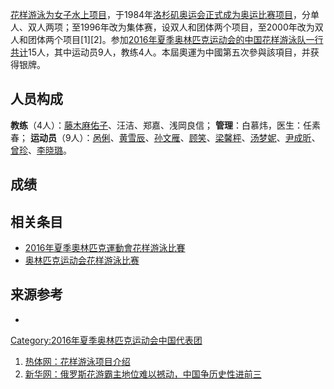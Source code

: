 [花样游泳为女子水上项目](https://zh.wikipedia.org/wiki/花样游泳 "wikilink")，于1984年[洛杉矶奥运会正式成为奥运比赛项目](https://zh.wikipedia.org/wiki/1984年夏季奥林匹克运动会 "wikilink")，分单人、双人两项；至1996年改为集体赛，设双人和团体两个项目，至2000年改为双人和团体两个项目\[1\]\[2\]。参加[2016年夏季奥林匹克运动会的中国花样游泳队一行共计](https://zh.wikipedia.org/wiki/2016年夏季奥林匹克运动会 "wikilink")15人，其中运动员9人，教练4人。本屆奧運为中國第五次參與該項目，并获得银牌。

## 人员构成

**教练**（4人）：[藤木麻佑子](https://zh.wikipedia.org/wiki/藤木麻佑子 "wikilink")、汪洁、郑嘉、浅岡良信；
**管理**：白慕炜，医生：任素春；
**运动员**（9人）：[呙俐](../Page/呙俐.md "wikilink")、[黄雪辰](../Page/黄雪辰.md "wikilink")、[孙文雁](../Page/孙文雁.md "wikilink")、[顾笑](../Page/顾笑.md "wikilink")、[梁馨枰](../Page/梁馨枰.md "wikilink")、[汤梦妮](../Page/汤梦妮.md "wikilink")、[尹成昕](../Page/尹成昕.md "wikilink")、[曾珍](../Page/曾珍.md "wikilink")、[李晓璐](../Page/李晓璐.md "wikilink")。

## 成绩

## 相关条目

  - [2016年夏季奧林匹克運動會花样游泳比賽](https://zh.wikipedia.org/wiki/2016年夏季奧林匹克運動會花样游泳比賽 "wikilink")
  - [奥林匹克运动会花样游泳比赛](https://zh.wikipedia.org/wiki/奥林匹克运动会花样游泳比赛 "wikilink")

## 来源参考

<references />

  -
[Category:2016年夏季奥林匹克运动会中国代表团](https://zh.wikipedia.org/wiki/Category:2016年夏季奥林匹克运动会中国代表团 "wikilink")

1.  [热体网：花样游泳项目介绍](http://sports.wuhan.net.cn/html/a/19AKZ/)
2.  [新华网：俄罗斯花游霸主地位难以撼动，中国争历史性进前三](http://www.nmg.xinhuanet.com/wtyl/2008-07/24/content_13916177.htm)